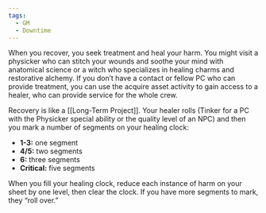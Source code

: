 ```yaml
---
tags:
  - GM
  - Downtime
---
```


When you recover, you seek treatment and heal your harm. You might visit a
physicker who can stitch your wounds and soothe your mind with anatomical
science or a witch who specializes in healing charms and restorative alchemy. If you don’t have a contact or fellow PC who can provide treatment, you can use the acquire asset activity to gain access to a healer, who can provide service for the whole crew.

Recovery is like a [[Long-Term Project]]. Your healer rolls (Tinker for a PC with
the Physicker special ability or the quality level of an NPC) and then you
mark a number of segments on your healing clock: 
- **1-3:** one segment  
- **4/5:** two segments 
- **6:** three segments 
- **Critical:** five segments

When you fill your healing clock, reduce each instance of harm on your sheet by one level, then clear the clock. If you have more segments to mark, they “roll over.”
